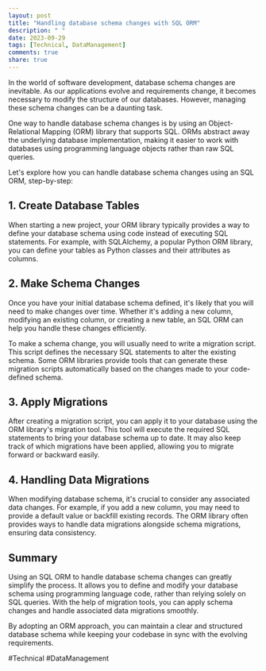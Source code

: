 ```yaml
---
layout: post
title: "Handling database schema changes with SQL ORM"
description: " "
date: 2023-09-29
tags: [Technical, DataManagement]
comments: true
share: true
---
```


In the world of software development, database schema changes are inevitable. As our applications evolve and requirements change, it becomes necessary to modify the structure of our databases. However, managing these schema changes can be a daunting task.

One way to handle database schema changes is by using an Object-Relational Mapping (ORM) library that supports SQL. ORMs abstract away the underlying database implementation, making it easier to work with databases using programming language objects rather than raw SQL queries.

Let's explore how you can handle database schema changes using an SQL ORM, step-by-step:

## 1. Create Database Tables

When starting a new project, your ORM library typically provides a way to define your database schema using code instead of executing SQL statements. For example, with SQLAlchemy, a popular Python ORM library, you can define your tables as Python classes and their attributes as columns.

## 2. Make Schema Changes

Once you have your initial database schema defined, it's likely that you will need to make changes over time. Whether it's adding a new column, modifying an existing column, or creating a new table, an SQL ORM can help you handle these changes efficiently.

To make a schema change, you will usually need to write a migration script. This script defines the necessary SQL statements to alter the existing schema. Some ORM libraries provide tools that can generate these migration scripts automatically based on the changes made to your code-defined schema.

## 3. Apply Migrations

After creating a migration script, you can apply it to your database using the ORM library's migration tool. This tool will execute the required SQL statements to bring your database schema up to date. It may also keep track of which migrations have been applied, allowing you to migrate forward or backward easily.

## 4. Handling Data Migrations

When modifying database schema, it's crucial to consider any associated data changes. For example, if you add a new column, you may need to provide a default value or backfill existing records. The ORM library often provides ways to handle data migrations alongside schema migrations, ensuring data consistency.

## Summary

Using an SQL ORM to handle database schema changes can greatly simplify the process. It allows you to define and modify your database schema using programming language code, rather than relying solely on SQL queries. With the help of migration tools, you can apply schema changes and handle associated data migrations smoothly.

By adopting an ORM approach, you can maintain a clear and structured database schema while keeping your codebase in sync with the evolving requirements. 

#Technical #DataManagement